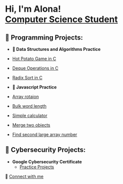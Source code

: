 <h1>Hi, I'm Alona! <br/><a href="https://github.com/alon-asma-tko"></a> 
 <a href="https://www.linkedin.com/in/alona-smatko-1a93a3aa/">Computer Science Student</a>
  
<h2>📂 Programming Projects:</h2>

- <b>📂 Data Structures and Algorithms Practice</b>
- [Hot Potato Game in C](https://github.com/alon-asma-tko/hotPotatoGame)
- [Deque Operations in C](https://github.com/alon-asma-tko/DequeOps)
- [Radix Sort in C](https://github.com/alon-asma-tko/RadixSort)
  
- <b>📂 Javascript Practice</b>
 - [Array rotaion](https://github.com/alon-asma-tko/arrayRotation)
 - [Bulk word length](https://github.com/alon-asma-tko/bulkWordLength)
 - [Simple calculator](https://github.com/alon-asma-tko/calculator)
 - [Merge two objects](https://github.com/alon-asma-tko/mergeTwoObjects)
 - [Find second large array number](https://github.com/alon-asma-tko/secondLargestNum)

<h2>📂 Cybersecurity Projects:</h2>

- <b>Google Cybersecurity Certificate</b>
  - [Practice Projects](https://github.com/alon-asma-tko/google-cyber-cert-practice)






🔗 <span/><a href="https://www.linkedin.com/in/alona-smatko-1a93a3aa/">Connect with me</a>



<!-- 🌐 <span/><a href="https://alon-asma-tko.github.io/">Website</a>-->

